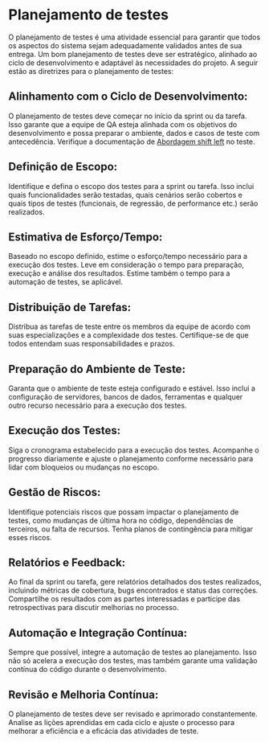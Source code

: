# Planejamento de testes

O planejamento de testes é uma atividade essencial para garantir que todos os aspectos do sistema sejam adequadamente validados antes de sua entrega. Um bom planejamento de testes deve ser estratégico, alinhado ao ciclo de desenvolvimento e adaptável às necessidades do projeto. A seguir estão as diretrizes para o planejamento de testes: 

## Alinhamento com o Ciclo de Desenvolvimento: 

O planejamento de testes deve começar no início da sprint ou da tarefa. Isso garante que a equipe de QA esteja alinhada com os objetivos do desenvolvimento e possa preparar o ambiente, dados e casos de teste com antecedência. Verifique a documentação de [Abordagem shift left](../Work%20Processes/8-shift-left-approach.md) no teste.

## Definição de Escopo:

Identifique e defina o escopo dos testes para a sprint ou tarefa. Isso inclui quais funcionalidades serão testadas, quais cenários serão cobertos e quais tipos de testes (funcionais, de regressão, de performance etc.) serão realizados.

## Estimativa de Esforço/Tempo:

Baseado no escopo definido, estime o esforço/tempo necessário para a execução dos testes. Leve em consideração o tempo para preparação, execução e análise dos resultados. Estime também o tempo para a automação de testes, se aplicável. 

## Distribuição de Tarefas:

Distribua as tarefas de teste entre os membros da equipe de acordo com suas especializações e a complexidade dos testes. Certifique-se de que todos entendam suas responsabilidades e prazos. 

## Preparação do Ambiente de Teste:

Garanta que o ambiente de teste esteja configurado e estável. Isso inclui a configuração de servidores, bancos de dados, ferramentas e qualquer outro recurso necessário para a execução dos testes. 

## Execução dos Testes:

Siga o cronograma estabelecido para a execução dos testes. Acompanhe o progresso diariamente e ajuste o planejamento conforme necessário para lidar com bloqueios ou mudanças no escopo. 

## Gestão de Riscos:

Identifique potenciais riscos que possam impactar o planejamento de testes, como mudanças de última hora no código, dependências de terceiros, ou falta de recursos. Tenha planos de contingência para mitigar esses riscos. 

## Relatórios e Feedback:

Ao final da sprint ou tarefa, gere relatórios detalhados dos testes realizados, incluindo métricas de cobertura, bugs encontrados e status das correções. Compartilhe os resultados com as partes interessadas e participe das retrospectivas para discutir melhorias no processo. 

## Automação e Integração Contínua:

Sempre que possível, integre a automação de testes ao planejamento. Isso não só acelera a execução dos testes, mas também garante uma validação contínua do código durante o desenvolvimento. 

## Revisão e Melhoria Contínua:

O planejamento de testes deve ser revisado e aprimorado constantemente. Analise as lições aprendidas em cada ciclo e ajuste o processo para melhorar a eficiência e a eficácia das atividades de teste. 
